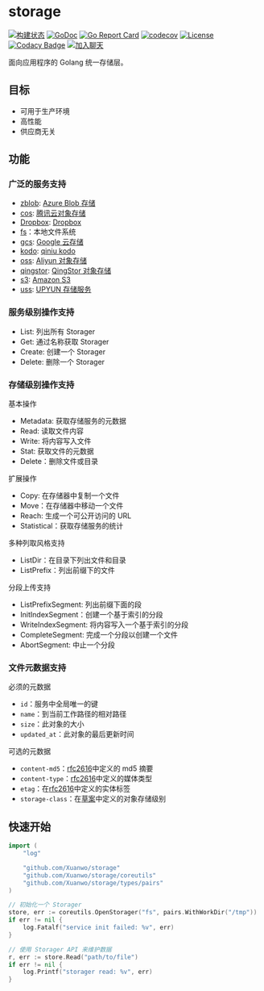 # storage

[![构建状态](https://travis-ci.com/Xuanwo/storage.svg?branch=master)](https://travis-ci.com/Xuanwo/storage) [![GoDoc](https://godoc.org/github.com/Xuanwo/storage?status.svg)](https://godoc.org/github.com/Xuanwo/storage) [![Go Report Card](https://goreportcard.com/badge/github.com/Xuanwo/storage)](https://goreportcard.com/report/github.com/Xuanwo/storage) [![codecov](https://codecov.io/gh/Xuanwo/storage/branch/master/graph/badge.svg)](https://codecov.io/gh/Xuanwo/storage) [![License](https://img.shields.io/badge/license-apache%20v2-blue.svg)](https://github.com/Xuanwo/storage/blob/master/LICENSE) [![Codacy Badge](https://api.codacy.com/project/badge/Grade/15867a455afc4f24a763a5ed1011e05a)](https://app.codacy.com/manual/Xuanwo/storage?utm_source=github.com&utm_medium=referral&utm_content=Xuanwo/storage&utm_campaign=Badge_Grade_Settings) [![加入聊天](https://img.shields.io/badge/chat-online-blue?style=flat&logo=telegram)](https://t.me/storage_dev)

面向应用程序的 Golang 统一存储层。

## 目标

- 可用于生产环境
- 高性能
- 供应商无关

## 功能

### 广泛的服务支持

- [zblob](./services/azblob/): [Azure Blob 存储](https://docs.microsoft.com/en-us/azure/storage/blobs/)
- [cos](./services/cos/): [腾讯云对象存储](https://cloud.tencent.com/product/cos)
- [Dropbox](./services/dropbox/): [Dropbox](https://www.dropbox.com)
- [fs](./services/fs/)：本地文件系统
- [gcs](./services/gcs/): [Google 云存储](https://cloud.google.com/storage/)
- [kodo](./services/kodo/): [qiniu kodo](https://www.qiniu.com/products/kodo)
- [oss](./services/oss/): [Aliyun 对象存储](https://www.aliyun.com/product/oss)
- [qingstor](./services/qingstor/): [QingStor 对象存储](https://www.qingcloud.com/products/qingstor/)
- [s3](./services/s3/): [Amazon S3](https://aws.amazon.com/s3/)
- [uss](./services/uss/): [UPYUN 存储服务](https://www.upyun.com/products/file-storage)

### 服务级别操作支持

- List: 列出所有 Storager
- Get: 通过名称获取 Storager
- Create: 创建一个 Storager
- Delete: 删除一个 Storager

### 存储级别操作支持

基本操作

- Metadata: 获取存储服务的元数据
- Read: 读取文件内容
- Write: 将内容写入文件
- Stat: 获取文件的元数据
- Delete：删除文件或目录

扩展操作

- Copy: 在存储器中复制一个文件
- Move：在存储器中移动一个文件
- Reach: 生成一个可公开访问的 URL
- Statistical：获取存储服务的统计

多种列取风格支持

- ListDir：在目录下列出文件和目录
- ListPrefix：列出前缀下的文件

分段上传支持

- ListPrefixSegment: 列出前缀下面的段
- InitIndexSegment：创建一个基于索引的分段
- WriteIndexSegment: 将内容写入一个基于索引的分段
- CompleteSegment: 完成一个分段以创建一个文件
- AbortSegment: 中止一个分段

### 文件元数据支持

必须的元数据

- `id`：服务中全局唯一的键
- `name`：到当前工作路径的相对路径
- `size`：此对象的大小
- `updated_at`：此对象的最后更新时间

可选的元数据

- `content-md5`：[rfc2616](https://tools.ietf.org/html/rfc2616#section-14.15)中定义的 md5 摘要
- `content-type`：[rfc2616](https://tools.ietf.org/html/rfc2616#section-14.17)中定义的媒体类型
- `etag`：在[rfc2616](https://tools.ietf.org/html/rfc2616#section-14.19)中定义的实体标签
- `storage-class`：在[草案](./design/8-normalize-metadata-storage-class.md)中定义的对象存储级别

## 快速开始

```go
import (
    "log"

    "github.com/Xuanwo/storage"
    "github.com/Xuanwo/storage/coreutils"
    "github.com/Xuanwo/storage/types/pairs"
)

// 初始化一个 Storager
store, err := coreutils.OpenStorager("fs", pairs.WithWorkDir("/tmp"))
if err != nil {
    log.Fatalf("service init failed: %v", err)
}

// 使用 Storager API 来维护数据
r, err := store.Read("path/to/file")
if err != nil {
    log.Printf("storager read: %v", err)
}
```
